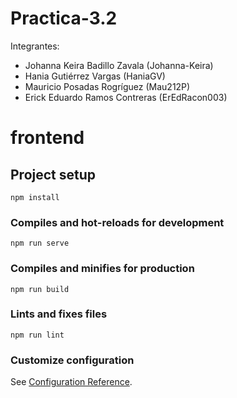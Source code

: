 # Practica-3.2

Integrantes:
- Johanna Keira Badillo Zavala (Johanna-Keira)
- Hania Gutiérrez Vargas (HaniaGV)
- Mauricio Posadas Rogríguez (Mau212P)
- Erick Eduardo Ramos Contreras (ErEdRacon003)

# frontend

## Project setup
```
npm install
```

### Compiles and hot-reloads for development
```
npm run serve
```

### Compiles and minifies for production
```
npm run build
```

### Lints and fixes files
```
npm run lint
```

### Customize configuration
See [Configuration Reference](https://cli.vuejs.org/config/).
